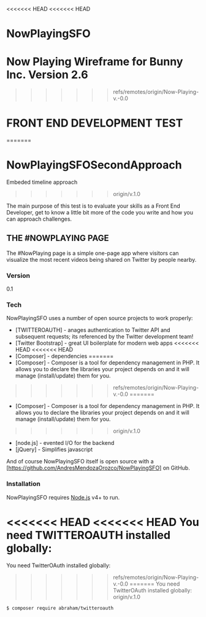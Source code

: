 <<<<<<< HEAD
<<<<<<< HEAD
# NowPlayingSFO
Now Playing Wireframe for Bunny Inc. Version 2.6
=======
>>>>>>> refs/remotes/origin/Now-Playing-v.-0.0
# FRONT END DEVELOPMENT TEST
=======
# NowPlayingSFOSecondApproach
Embeded timeline approach
>>>>>>> origin/v.1.0

The main purpose of this test is to evaluate your skills as a Front End Developer, get to know a little bit more of the code you write and how you can approach challenges.

## THE #NOWPLAYING PAGE
The #NowPlaying page is a simple one-page app where visitors can visualize the most recent videos being shared on Twitter by people nearby. 

### Version
0.1

### Tech

NowPlayingSFO uses a number of open source projects to work properly:

* [TWITTEROAUTH] - anages authentication to Twitter API and subsequent requests; its referenced by the Twitter development team!
* [Twitter Bootstrap] - great UI boilerplate for modern web apps
<<<<<<< HEAD
<<<<<<< HEAD
* [Composer] - dependencies
=======
* [Composer] - Composer is a tool for dependency management in PHP. It allows you to declare the libraries your project depends on and it will manage (install/update) them for you.
>>>>>>> refs/remotes/origin/Now-Playing-v.-0.0
=======
* [Composer] - Composer is a tool for dependency management in PHP. It allows you to declare the libraries your project depends on and it will manage (install/update) them for you.
>>>>>>> origin/v.1.0
* [node.js] - evented I/O for the backend
* [jQuery] - Simplifies javascript

And of course NowPlayingSFO itself is open source with a [https://github.com/AndresMendozaOrozco/NowPlayingSFO]
 on GitHub.

### Installation

NowPlayingSFO requires [Node.js](https://nodejs.org/) v4+ to run.

<<<<<<< HEAD
<<<<<<< HEAD
You need TWITTEROAUTH installed globally:
=======
You need TwitterOAuth installed globally:
>>>>>>> refs/remotes/origin/Now-Playing-v.-0.0
=======
You need TwitterOAuth installed globally:
>>>>>>> origin/v.1.0

```sh
$ composer require abraham/twitteroauth
```

